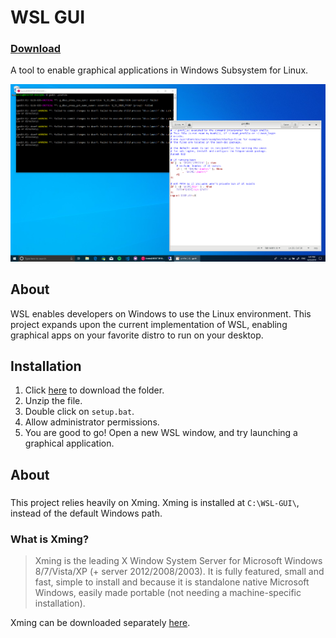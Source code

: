 # WSL GUI 
### [Download](https://codeload.github.com/KentoNishi/WSL-GUI/zip/master)
A tool to enable graphical applications in Windows Subsystem for Linux.

![gedit](images/gedit.png)

## About
WSL enables developers on Windows to use the Linux environment. This project expands upon the current implementation of WSL, enabling graphical apps on your favorite distro to run on your desktop. 

## Installation
1. Click [here](https://codeload.github.com/KentoNishi/WSL-GUI/zip/master) to download the folder.
2. Unzip the file. 
3. Double click on ``setup.bat``.
4. Allow administrator permissions.
5. You are good to go! Open a new WSL window, and try launching a graphical application.

## About
###
This project relies heavily on Xming. Xming is installed at ``C:\WSL-GUI\``, instead of the default Windows path.
### What is Xming?
> Xming is the leading X Window System Server for Microsoft Windows 8/7/Vista/XP (+ server 2012/2008/2003). It is fully featured, small and fast, simple to install and because it is standalone native Microsoft Windows, easily made portable (not needing a machine-specific installation).

Xming can be downloaded separately [here](https://sourceforge.net/projects/xming/).